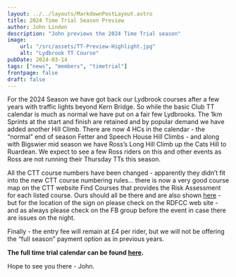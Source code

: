 ```yaml
---
layout: ../../layouts/MarkdownPostLayout.astro
title: 2024 Time Trial Season Preview
author: John Linden
description: "John previews the 2024 Time Trial season"
image:
    url: "/src/assets/TT-Preview-Highlight.jpg"
    alt: "Lydbrook TT Course"
pubDate: 2024-03-14
tags: ["news", "members", "timetrial"]
frontpage: false
draft: false
---
```


For the 2024 Season we have got back our Lydbrook courses after a few years with traffic lights beyond Kern Bridge. So while the basic Club TT calendar is much as normal we have put on a fair few Lydbrooks. The 1km Sprints at the start and finish are retained and by popular demand we have added another Hill Climb. There are now 4 HCs in the calendar - the “normal” end of season Fetter and Speech House Hill Climbs - and along with Bigswier mid season we have Ross’s Long Hill Climb up the Cats Hill to Ruardean. We expect to see a few Ross riders on this and other events as Ross are not running their Thursday TTs this season.

All the CTT course numbers have been changed - apparently they didn’t fit into the new CTT course numbering rules… there is now a very good course map on the CTT website Find Courses that provides the Risk Assessment for each listed course. Ours should all be there and are also shown [here](../../timetrials/timeTrialCourses) - but for the location of the sign on please check on the RDFCC web site - and as always please check on the FB group before the event in case there are issues on the night.

Finally - the entry fee will remain at £4 per rider, but we will not be offering the “full season” payment option as in previous years.

**The full time trial calendar can be found [here](../../timetrials/).**

Hope to see you there - John.


